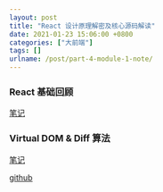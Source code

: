 ```yaml
---
layout: post
title: "React 设计原理解密及核心源码解读"
date: 2021-01-23 15:06:00 +0800
categories: ["大前端"]
tags: []
urlname: /post/part-4-module-1-note/
---
```


### React 基础回顾

[笔记](part-4-module-1-react-basic/)

### Virtual DOM & Diff 算法

[笔记](part-4-module-1-virtualdom&diff/)

[github](https://github.com/caorushizi/tiny-react)
